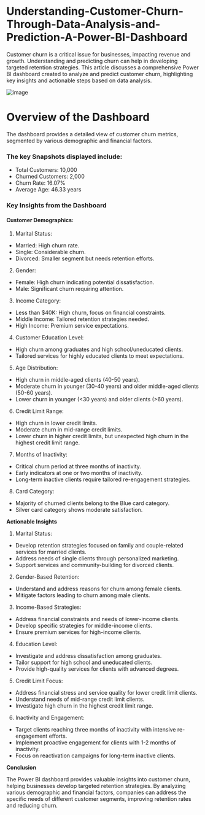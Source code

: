 # Understanding-Customer-Churn-Through-Data-Analysis-and-Prediction-A-Power-BI-Dashboard
Customer churn is a critical issue for businesses, impacting revenue and growth. Understanding and predicting churn can help in developing targeted retention strategies. This article discusses a comprehensive Power BI dashboard created to analyze and predict customer churn, highlighting key insights and actionable steps based on data analysis.

![image](https://github.com/Hagar-zakaria/Understanding-Customer-Churn-Through-Data-Analysis-and-Prediction-A-Power-BI-Dashboard/assets/93611934/7f3ebc41-48cf-4145-8387-7ac9cd240271)


# Overview of the Dashboard
The dashboard provides a detailed view of customer churn metrics, segmented by various demographic and financial factors. 

### The key Snapshots displayed include:
- Total Customers: 10,000
- Churned Customers: 2,000
- Churn Rate: 16.07%
- Average Age: 46.33 years

### Key Insights from the Dashboard

#### Customer Demographics:
1. Marital Status:
- Married: High churn rate.
- Single: Considerable churn.
- Divorced: Smaller segment but needs retention efforts.

2. Gender:
- Female: High churn indicating potential dissatisfaction.
- Male: Significant churn requiring attention.

3. Income Category:
- Less than $40K: High churn, focus on financial constraints.
- Middle Income: Tailored retention strategies needed.
- High Income: Premium service expectations.

4. Customer Education Level:
- High churn among graduates and high school/uneducated clients.
- Tailored services for highly educated clients to meet expectations.

 5. Age Distribution:
- High churn in middle-aged clients (40-50 years).
- Moderate churn in younger (30-40 years) and older middle-aged clients (50-60 years).
- Lower churn in younger (<30 years) and older clients (>60 years).

6. Credit Limit Range:
- High churn in lower credit limits.
- Moderate churn in mid-range credit limits.
- Lower churn in higher credit limits, but unexpected high churn in the highest credit limit range.

7. Months of Inactivity:
- Critical churn period at three months of inactivity.
- Early indicators at one or two months of inactivity.
- Long-term inactive clients require tailored re-engagement strategies.

8. Card Category:
- Majority of churned clients belong to the Blue card category.
- Silver card category shows moderate satisfaction.

**Actionable Insights**

1. Marital Status:
- Develop retention strategies focused on family and couple-related services for married clients.
- Address needs of single clients through personalized marketing.
- Support services and community-building for divorced clients.

2. Gender-Based Retention:
- Understand and address reasons for churn among female clients.
- Mitigate factors leading to churn among male clients.

3. Income-Based Strategies:
- Address financial constraints and needs of lower-income clients.
- Develop specific strategies for middle-income clients.
- Ensure premium services for high-income clients.

4. Education Level:
- Investigate and address dissatisfaction among graduates.
- Tailor support for high school and uneducated clients.
- Provide high-quality services for clients with advanced degrees.

5. Credit Limit Focus:
- Address financial stress and service quality for lower credit limit clients.
- Understand needs of mid-range credit limit clients.
- Investigate high churn in the highest credit limit range.

6. Inactivity and Engagement:
- Target clients reaching three months of inactivity with intensive re-engagement efforts.
- Implement proactive engagement for clients with 1-2 months of inactivity.
- Focus on reactivation campaigns for long-term inactive clients.

**Conclusion**

The Power BI dashboard provides valuable insights into customer churn, helping businesses develop targeted retention strategies. By analyzing various demographic and financial factors, companies can address the specific needs of different customer segments, improving retention rates and reducing churn.
